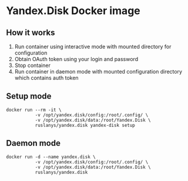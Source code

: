 # Yandex.Disk Docker image

## How it works

1. Run container using interactive mode with mounted directory for configuration
1. Obtain OAuth token using your login and password
1. Stop container
1. Run container in daemon mode with mounted configuration directory which contains auth token

## Setup mode

```
docker run --rm -it \
           -v /opt/yandex.disk/config:/root/.config/ \
           -v /opt/yandex.disk/data:/root/Yandex.Disk \
           ruslanys/yandex.disk yandex-disk setup
```

## Daemon mode

```
docker run -d --name yandex.disk \
           -v /opt/yandex.disk/config:/root/.config/ \
           -v /opt/yandex.disk/data:/root/Yandex.Disk \
           ruslanys/yandex.disk
```